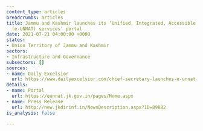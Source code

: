 ```yaml
---
content_type: articles
breadcrumbs: articles
title: Jammu and Kashmir launches its ‘Unified, Integrated, Accessible and Transparent
  (e-UNNAT) services’ portal
date: 2021-07-21 04:00:00 +0000
states:
- Union Territory of Jammu and Kashmir
sectors:
- Infrastructure and Governance
subsectors: []
sources:
- name: Daily Excelsior
  url: https://www.dailyexcelsior.com/chief-secretary-launches-e-unnat-portal-in-jk/
details:
- name: Portal
  url: https://eunnat.jk.gov.in/pages/Home.aspx
- name: Press Release
  url: http://new.jkdirinf.in/NewsDescription.aspx?ID=89882
is_analysis: false

---
```

